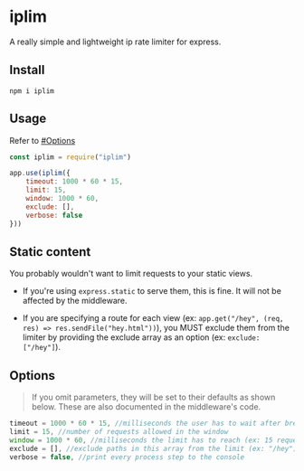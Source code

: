 # iplim
A really simple and lightweight ip rate limiter for express.

## Install
```
npm i iplim
```

## Usage
Refer to [#Options](#options)
```js
const iplim = require("iplim")

app.use(iplim({
    timeout: 1000 * 60 * 15,
    limit: 15,
    window: 1000 * 60,
    exclude: [],
    verbose: false
}))
```

## Static content
You probably wouldn't want to limit requests to your static views.

- If you're using `express.static` to serve them, this is fine. It will not be affected by the middleware.

- If you are specifying a route for each view (ex: `app.get("/hey", (req, res) => res.sendFile("hey.html"))`), you MUST exclude them from the limiter by providing the exclude array as an option (ex: `exclude: ["/hey"]`).

## Options
> If you omit parameters, they will be set to their defaults as shown below. These are also documented in the middleware's code.
```javascript
timeout = 1000 * 60 * 15, //milliseconds the user has to wait after breaching the rules set
limit = 15, //number of requests allowed in the window
window = 1000 * 60, //milliseconds the limit has to reach (ex: 15 requests in 1 minute)
exclude = [], //exclude paths in this array from the limit (ex: "/hey")
verbose = false, //print every process step to the console
```